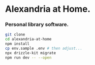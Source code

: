 # Alexandria at Home.
### Personal library software.

```bash
git clone
cd alexandria-at-home
npm install
cp env.sample .env # then adjust...
npx drizzle-kit migrate
npm run dev -- --open
```